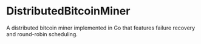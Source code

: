 # DistributedBitcoinMiner
A distributed bitcoin miner implemented in Go that features failure recovery and round-robin scheduling.

